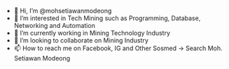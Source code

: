 - 👋 Hi, I’m @mohsetiawanmodeong
- 👀 I’m interested in Tech Mining such as Programming, Database, Networking and Automation
- 🌱 I’m currently working in Mining Technology Industry 
- 💞️ I’m looking to collaborate on Mining Industry
- 📫 How to reach me on Facebook, IG and Other Sosmed -> Search Moh. Setiawan Modeong

<!---
mohsetiawanmodeong/mohsetiawanmodeong is a ✨ special ✨ repository because its `README.md` (this file) appears on your GitHub profile.
You can click the Preview link to take a look at your changes.
--->
